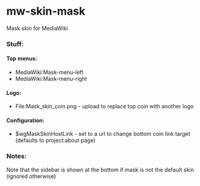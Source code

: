 mw-skin-mask
============

Mask skin for MediaWiki


### Stuff:

#### Top menus:

* MediaWiki:Mask-menu-left
* MediaWiki:Mask-menu-right

#### Logo:

* File:Mask_skin_coin.png - upload to replace top coin with another logo

#### Configuration:

* $wgMaskSkinHostLink - set to a url to change bottom coin link target (defaults to project:about page)

### Notes:

Note that the sidebar is shown at the bottom if mask is not the default skin (ignored otherwise)
